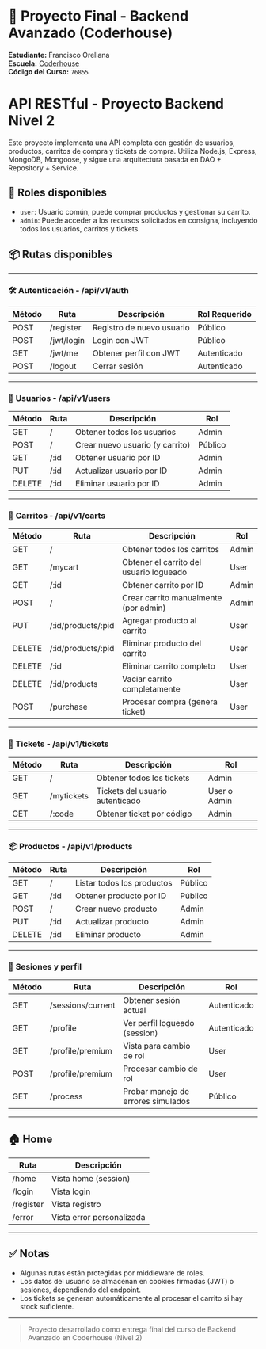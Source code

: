 # 🚀 Proyecto Final - Backend Avanzado (Coderhouse)

**Estudiante:** Francisco Orellana  
**Escuela:** [Coderhouse](https://www.coderhouse.cl)  
**Código del Curso:** `76855`

# API RESTful - Proyecto Backend Nivel 2

Este proyecto implementa una API completa con gestión de usuarios, productos, carritos de compra y tickets de compra. Utiliza Node.js, Express, MongoDB, Mongoose, y sigue una arquitectura basada en DAO + Repository + Service.

## 🔐 Roles disponibles

- `user`: Usuario común, puede comprar productos y gestionar su carrito.
- `admin`: Puede acceder a los recursos solicitados en consigna, incluyendo todos los usuarios, carritos y tickets.

## 📦 Rutas disponibles

---

### 🛠️ **Autenticación - /api/v1/auth**

| Método | Ruta       | Descripción               | Rol Requerido |
| ------ | ---------- | ------------------------- | ------------- |
| POST   | /register  | Registro de nuevo usuario | Público       |
| POST   | /jwt/login | Login con JWT             | Público       |
| GET    | /jwt/me    | Obtener perfil con JWT    | Autenticado   |
| POST   | /logout    | Cerrar sesión             | Autenticado   |

---

### 👤 **Usuarios - /api/v1/users**

| Método | Ruta | Descripción                     | Rol     |
| ------ | ---- | ------------------------------- | ------- |
| GET    | /    | Obtener todos los usuarios      | Admin   |
| POST   | /    | Crear nuevo usuario (y carrito) | Público |
| GET    | /:id | Obtener usuario por ID          | Admin   |
| PUT    | /:id | Actualizar usuario por ID       | Admin   |
| DELETE | /:id | Eliminar usuario por ID         | Admin   |

---

### 🛒 **Carritos - /api/v1/carts**

| Método | Ruta               | Descripción                             | Rol   |
| ------ | ------------------ | --------------------------------------- | ----- |
| GET    | /                  | Obtener todos los carritos              | Admin |
| GET    | /mycart            | Obtener el carrito del usuario logueado | User  |
| GET    | /:id               | Obtener carrito por ID                  | Admin |
| POST   | /                  | Crear carrito manualmente (por admin)   | Admin |
| PUT    | /:id/products/:pid | Agregar producto al carrito             | User  |
| DELETE | /:id/products/:pid | Eliminar producto del carrito           | User  |
| DELETE | /:id               | Eliminar carrito completo               | User  |
| DELETE | /:id/products      | Vaciar carrito completamente            | User  |
| POST   | /purchase          | Procesar compra (genera ticket)         | User  |

---

### 🧾 **Tickets - /api/v1/tickets**

| Método | Ruta       | Descripción                     | Rol          |
| ------ | ---------- | ------------------------------- | ------------ |
| GET    | /          | Obtener todos los tickets       | Admin        |
| GET    | /mytickets | Tickets del usuario autenticado | User o Admin |
| GET    | /:code     | Obtener ticket por código       | Admin        |

---

### 📦 **Productos - /api/v1/products**

| Método | Ruta | Descripción                | Rol     |
| ------ | ---- | -------------------------- | ------- |
| GET    | /    | Listar todos los productos | Público |
| GET    | /:id | Obtener producto por ID    | Público |
| POST   | /    | Crear nuevo producto       | Admin   |
| PUT    | /:id | Actualizar producto        | Admin   |
| DELETE | /:id | Eliminar producto          | Admin   |

---

### 🔐 **Sesiones y perfil**

| Método | Ruta              | Descripción                        | Rol         |
| ------ | ----------------- | ---------------------------------- | ----------- |
| GET    | /sessions/current | Obtener sesión actual              | Autenticado |
| GET    | /profile          | Ver perfil logueado (session)      | Autenticado |
| GET    | /profile/premium  | Vista para cambio de rol           | User        |
| POST   | /profile/premium  | Procesar cambio de rol             | User        |
| GET    | /process          | Probar manejo de errores simulados | Público     |

---

## 🏠 Home

| Ruta      | Descripción               |
| --------- | ------------------------- |
| /home     | Vista home (session)      |
| /login    | Vista login               |
| /register | Vista registro            |
| /error    | Vista error personalizada |

---

## ✅ Notas

- Algunas rutas están protegidas por middleware de roles.
- Los datos del usuario se almacenan en cookies firmadas (JWT) o sesiones, dependiendo del endpoint.
- Los tickets se generan automáticamente al procesar el carrito si hay stock suficiente.

---

> Proyecto desarrollado como entrega final del curso de Backend Avanzado en Coderhouse (Nivel 2)
